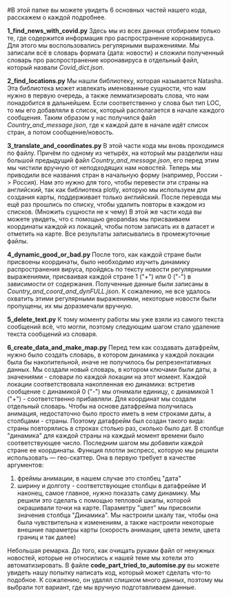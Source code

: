 #В этой папке вы можете увидеть 6 основных частей нашего кода, расскажем о каждой подробнее.

**1_find_news_with_covid.py** Здесь мы из всех данных отобираем только те, где содержится информация про распространение коронавируса. Для этого мы воспользовались регулярными выражениями. Мы записали всё в словарь формата {дата: новости} и сложили полученный словарь про распространение коронавируса в отдельный файл, который назвали *Covid_dict.json*. 

**2_find_locations.py** Мы нашли библиотеку, которая называется Natasha. Эта библиотека может извлекать именованные сущности, что нам нужно в первую очередь, а также лемматизировать слова, что нам понадобится в дальнейшем. Если соответственно у слова был тип LOC, то мы его добавляли в список, который располагается в начале каждого сообщения. Таким образом у нас получился файл *Country_and_message.json*, где к каждой дате в начале идёт список стран, а потом сообщение/новость.

**3_translate_and_coordinates.py** В этой части кода мы вновь проходимся по файлу. Причём по одному из четырёх, на который мы разделили наш большой предыдущий файл *Country_and_message.json*, его перед этим мы чистили вручную от неподходящих нам новостей. Теперь мы приводили все названия стран в начальную форму (например, России -> Россия). Нам это нужно для того, чтобы перевести эти страны на английский, так как библиотека plotly, которую мы используем для создания карты, поддерживает только английский. После перевода мы ещё раз прошлись по списку, чтобы удалить повторы в каждом из списков. (Множить сущности не к чему) В этой же части кода вы можете увидеть, что с помощью geopandas мы присваиваем координаты каждой из локаций, чтобы потом записать их в датасет и отметить на карте. Все результаты записывались в промежуточные файлы.

**4_dynamic_good_or_bad.py** После того, как каждой стране были присвоены координаты, было необходимо изучить динамику распространения вируса, пройдясь по тексту новости регулярными выражениями, присваивая каждой стране 1 ("+") или 0 ("-") в зависимости от содержания. Полученные данные были записаны в *Country_and_coord_and_dynFULL.json*. К сожалению, не все удалось охватить этими регулярными выражениями, некоторые новости были пропущены, их мы доразмечали вручную.

**5_delete_text.py** К тому моменту работы мы уже взяли из самого текста сообщений всё, что могли, поэтому следующим шагом стало удаление текста сообщений из словаря.

**6_create_data_and_make_map.py** Перед тем как создавать датафрейм, нужно было создать словарь, в котором динамика у каждой локации была бы накопительной, иначе не получилось бы репрезентативных данных. Мы создали новый словарь, в котором ключами были даты, а значениями - словари по каждой локации на этот момент. Каждой локации соответствовала накопленная ею динамика: встретив сообщение с динамикой 0 ("-") мы отнимали единицу, с динамикой 1 ("+") - соответственно прибавляли. Для координат мы создали отдельный словарь.
Чтобы на основе датафрейма получилась анимация, недостаточно было просто иметь в нем строками даты, а столбцами - страны. Поэтому датафрейм был создан такого вида: страны повторялись в строках столько раз, сколько было дат. В столбце "динамика" для каждой страны на каждый момент времени было соответствующее число. Последним шагом мы добавили каждой стране ее координаты. 
Функция плотли экспресс, которую мы решили использовать — гео-скаттер. Она в первую требует в качестве аргументов:
1) фреймы анимации, в нашем случае это столбец "дата"
2) ширину и долготу - соответствующие столбцы в датафрейме
И наконец, самое главное, нужно показать саму динамику. Мы решили это сделать с помощью тепловой шкалы, которой окрашивали точки на карте. Параметру "цвет" мы присвоили значения столбца "Динамика". Мы настроили шкалу так, чтобы она была чувствительна к изменениям, а также настроили некоторые внешние параметры карты (скорость анимации, цвета земли, цвета границ и так далее)

Небольшая ремарка. До того, как очищать руками файл от ненужных новостей, которые не относились к нашей теме мы хотели это автоматизировать. В файле **code_part_tried_to_automise.py** вы можете увидеть нашу попытку написать код, который может сделать что-то подобное. К сожалению, он удалял слишком много данных, поэтому мы выбрали тот вариант, где мы вручную подготавливаем данные.

